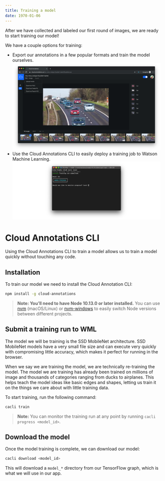 ```yaml
---
title: Training a model
date: 1970-01-06
---
```

After we have collected and labeled our first round of images, we are ready to start training our model! 

We have a couple options for training:
- Export our annotations in a few popular formats and train the model ourselves.
![](assets/11.CA_export.png)
- Use the Cloud Annotations CLI to easily deploy a training job to Watson Machine Learning.
![](assets/12.CACLI_train.png)

# Cloud Annotations CLI
Using the Cloud Annotations CLI to train a model allows us to train a model quickly without touching any code.

## Installation
To train our model we need to install the Cloud Annotation CLI:
```bash
npm install -g cloud-annotations
```
> **Note: You’ll need to have Node 10.13.0 or later installed.** You can use [nvm](https://github.com/creationix/nvm#installation) (macOS/Linux) or [nvm-windows](https://github.com/coreybutler/nvm-windows#node-version-manager-nvm-for-windows) to easily switch Node versions between different projects.

## Submit a training run to WML
The model we will be training is the SSD MobileNet architecture. SSD MobileNet models have a very small file size and can execute very quickly with compromising little accuracy, which makes it perfect for running in the browser.

When we say we are training the model, we are technically re-training the model. The model we are training has already been trained on millions of image and thousands of categories ranging from ducks to airplanes. This helps teach the model ideas like basic edges and shapes, letting us train it on the things we care about with little training data.

To start training, run the following command:
```bash
cacli train
```
> **Note:** You can monitor the training run at any point by running `cacli progress <model_id>`.

## Download the model
Once the model training is complete, we can download our model:
```bash
cacli download <model_id>
```
This will download a `model_*` directory from our TensorFlow graph, which is what we will use in our app.
